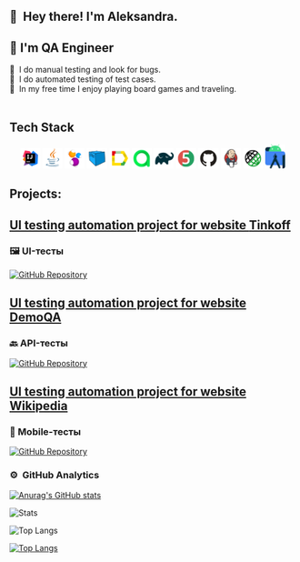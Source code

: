  ## 👋 &nbsp;Hey there! I'm Aleksandra.
 ## 💾 I'm QA Engineer


🐛 &nbsp;I do manual testing and look for bugs. \
💾 &nbsp;I do automated testing of test cases. \
👾 &nbsp;In my free time I enjoy playing board games and traveling.\
 &nbsp;

                   

 ## Tech Stack
 <p align="center">
<img width="7%" title="IntelliJ IDEA" src="src/icon/Idea.svg">
<img width="7%" title="Java" src="src/icon/Java.png">
<img width="7%" title="Selenide" src="src/icon/Selenide.png">
<img width="7%" title="Selenoid" src="src/icon/Selenoid.png">
<img width="7%" title="Allure Report" src="src/icon/Allure_Report.png">
<img width="7%" title="Allure Test Ops" src="src/icon/Allure_TestOps.png">
<img width="7%" title="Gradle" src="src/icon/Gradle.png">
<img width="7%" title="JUnit5" src="src/icon/JUnit5.png">
<img width="7%" title="GitHub" src="src/icon/GitHub.svg">
<img width="7%" title="Jenkins" src="src/icon/Jenkins.png">
<img width="7%" title="Rest Assured" src="src/icon/RestAssured.png">
<img width="7%" title="Android Studio" src="src/icon/androidstudio.png">
</p>

## Projects:
## <a target="_blank" href="[https://github.com/AleksandraMenskaya/TinkoffTestUI.git]"> UI testing automation project for website [Tinkoff](https://www.tinkoff.ru) 

### 🖼️ UI-тесты 
[![GitHub Repository](https://img.shields.io/badge/GitHub-Repository-blue?style=flat-square&logo=github)](https://github.com/AleksandraMenskaya/TinkoffTestUI)

## <a target="_blank" href="[https://github.com/AleksandraMenskaya/DemoqaBookTestAPI]"> UI testing automation project for website [DemoQA](https://demoqa.com) 

### 🔙 API-тесты 
[![GitHub Repository](https://img.shields.io/badge/GitHub-Repository-blue?style=flat-square&logo=github)](https://github.com/AleksandraMenskaya/DemoqaBookTestAPI)

## <a target="_blank" href="[https://github.com/AleksandraMenskaya/WikipediaTestMobile]"> UI testing automation project for website [Wikipedia](https://en.wikipedia.org/wiki/Main_Page) 

### 📱 Mobile-тесты
[![GitHub Repository](https://img.shields.io/badge/GitHub-Repository-blue?style=flat-square&logo=github)](https://github.com/AleksandraMenskaya/WikipediaTestMobile)



### ⚙️ &nbsp;GitHub Analytics
[![Anurag's GitHub stats](https://github-readme-stats.vercel.app/api?username=AleksandraMenskaya)](https://github.com/anuraghazra/github-readme-stats)

![Stats](http://github-profile-summary-cards.vercel.app/api/cards/stats?username=vn7n24fzkq&theme=default)

![Top Langs](http://github-profile-summary-cards.vercel.app/api/cards/repos-per-language?username=AleksandraMenskaya)

[![Top Langs](https://github-readme-stats.vercel.app/api/top-langs/?username=AleksandraMenskaya)](https://github.com/anuraghazra/github-readme-stats)




